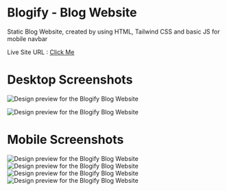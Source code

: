 # Blogify - Blog Website
 Static Blog Website, created by using HTML, Tailwind CSS and basic JS for mobile navbar
 
 Live Site URL : [Click Me](https://erenymo.github.io/Blog-Website/)
 
 # Desktop Screenshots
 
 ![Design preview for the Blogify Blog Website](./images/desktop_preview_1.jpg)
 
 ![Design preview for the Blogify Blog Website](./images/desktop_preview_2.jpg)
 
# Mobile Screenshots
 ![Design preview for the Blogify Blog Website](./images/mobile_preview_1.jpg)  ![Design preview for the Blogify Blog Website](./images/mobile_preview_2.jpg)
 ![Design preview for the Blogify Blog Website](./images/mobile_preview_3.jpg)  ![Design preview for the Blogify Blog Website](./images/mobile_preview_4.jpg)

